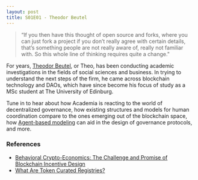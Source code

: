 ```yaml
---
layout: post
title: S01E01 - Theodor Beutel
---
```


> “If you then have this thought of open source and forks, where you can just fork a project if you don’t really agree with certain details, that’s something people are not really aware of, really not familiar with. So this whole line of thinking requires quite a change."

For years, [Theodor Beutel](https://about.me/theodor.beutel), or Theo, has been conducting academic investigations in the fields of social sciences and business. In trying to understand the next steps of the firm, he came across blockchain technology and DAOs, which have since become his focus of study as a MSc student at The University of Edinburg.

Tune in to hear about how Academia is reacting to the world of decentralized governance, how existing structures and models for human coordination compare to the ones emerging out of the blockchain space, how [Agent-based modeling](https://en.wikipedia.org/wiki/Agent-based_model) can aid in the design of governance protocols, and more.

### References

- [Behavioral Crypto-Economics: The Challenge and Promise of Blockchain Incentive Design](https://medium.com/berlin-innovation-ventures/behavioral-crypto-economics-6d8befbf2175)
- [What Are Token Curated Registries?](https://youtu.be/9_kvYeWWwUI)
